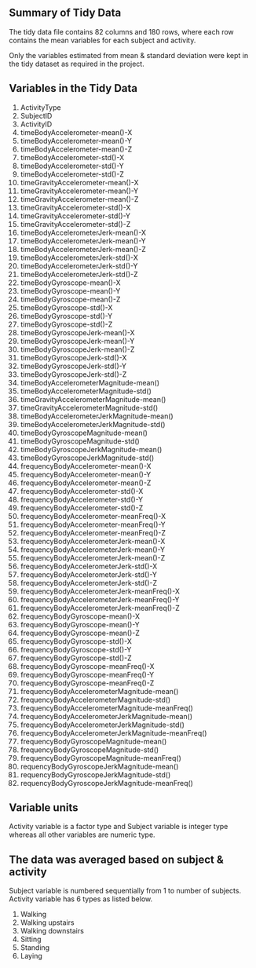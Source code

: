 Summary of Tidy Data
--------------------

The tidy data file contains 82 columns and 180 rows, where each row
contains the mean variables for each subject and activity.

Only the variables estimated from mean & standard deviation were kept in
the tidy dataset as required in the project.

Variables in the Tidy Data
--------------------------

1.  ActivityType  
2.  SubjectID  
3.  ActivityID  
4.  timeBodyAccelerometer-mean()-X  
5.  timeBodyAccelerometer-mean()-Y  
6.  timeBodyAccelerometer-mean()-Z  
7.  timeBodyAccelerometer-std()-X  
8.  timeBodyAccelerometer-std()-Y  
9.  timeBodyAccelerometer-std()-Z  
10. timeGravityAccelerometer-mean()-X  
11. timeGravityAccelerometer-mean()-Y  
12. timeGravityAccelerometer-mean()-Z  
13. timeGravityAccelerometer-std()-X  
14. timeGravityAccelerometer-std()-Y  
15. timeGravityAccelerometer-std()-Z  
16. timeBodyAccelerometerJerk-mean()-X  
17. timeBodyAccelerometerJerk-mean()-Y  
18. timeBodyAccelerometerJerk-mean()-Z  
19. timeBodyAccelerometerJerk-std()-X  
20. timeBodyAccelerometerJerk-std()-Y  
21. timeBodyAccelerometerJerk-std()-Z  
22. timeBodyGyroscope-mean()-X  
23. timeBodyGyroscope-mean()-Y  
24. timeBodyGyroscope-mean()-Z  
25. timeBodyGyroscope-std()-X  
26. timeBodyGyroscope-std()-Y  
27. timeBodyGyroscope-std()-Z  
28. timeBodyGyroscopeJerk-mean()-X  
29. timeBodyGyroscopeJerk-mean()-Y  
30. timeBodyGyroscopeJerk-mean()-Z  
31. timeBodyGyroscopeJerk-std()-X  
32. timeBodyGyroscopeJerk-std()-Y  
33. timeBodyGyroscopeJerk-std()-Z  
34. timeBodyAccelerometerMagnitude-mean()  
35. timeBodyAccelerometerMagnitude-std()  
36. timeGravityAccelerometerMagnitude-mean()  
37. timeGravityAccelerometerMagnitude-std()  
38. timeBodyAccelerometerJerkMagnitude-mean()  
39. timeBodyAccelerometerJerkMagnitude-std()  
40. timeBodyGyroscopeMagnitude-mean()  
41. timeBodyGyroscopeMagnitude-std()  
42. timeBodyGyroscopeJerkMagnitude-mean()  
43. timeBodyGyroscopeJerkMagnitude-std()  
44. frequencyBodyAccelerometer-mean()-X  
45. frequencyBodyAccelerometer-mean()-Y  
46. frequencyBodyAccelerometer-mean()-Z  
47. frequencyBodyAccelerometer-std()-X  
48. frequencyBodyAccelerometer-std()-Y  
49. frequencyBodyAccelerometer-std()-Z  
50. frequencyBodyAccelerometer-meanFreq()-X  
51. frequencyBodyAccelerometer-meanFreq()-Y  
52. frequencyBodyAccelerometer-meanFreq()-Z  
53. frequencyBodyAccelerometerJerk-mean()-X  
54. frequencyBodyAccelerometerJerk-mean()-Y  
55. frequencyBodyAccelerometerJerk-mean()-Z  
56. frequencyBodyAccelerometerJerk-std()-X  
57. frequencyBodyAccelerometerJerk-std()-Y  
58. frequencyBodyAccelerometerJerk-std()-Z  
59. frequencyBodyAccelerometerJerk-meanFreq()-X  
60. frequencyBodyAccelerometerJerk-meanFreq()-Y  
61. frequencyBodyAccelerometerJerk-meanFreq()-Z  
62. frequencyBodyGyroscope-mean()-X  
63. frequencyBodyGyroscope-mean()-Y  
64. frequencyBodyGyroscope-mean()-Z  
65. frequencyBodyGyroscope-std()-X  
66. frequencyBodyGyroscope-std()-Y  
67. frequencyBodyGyroscope-std()-Z  
68. frequencyBodyGyroscope-meanFreq()-X  
69. frequencyBodyGyroscope-meanFreq()-Y  
70. frequencyBodyGyroscope-meanFreq()-Z  
71. frequencyBodyAccelerometerMagnitude-mean()  
72. frequencyBodyAccelerometerMagnitude-std()  
73. frequencyBodyAccelerometerMagnitude-meanFreq()  
74. frequencyBodyAccelerometerJerkMagnitude-mean()  
75. frequencyBodyAccelerometerJerkMagnitude-std()  
76. frequencyBodyAccelerometerJerkMagnitude-meanFreq()
77. frequencyBodyGyroscopeMagnitude-mean()  
78. frequencyBodyGyroscopeMagnitude-std()  
79. frequencyBodyGyroscopeMagnitude-meanFreq()  
80. requencyBodyGyroscopeJerkMagnitude-mean()  
81. requencyBodyGyroscopeJerkMagnitude-std()  
82. requencyBodyGyroscopeJerkMagnitude-meanFreq()

Variable units
--------------

Activity variable is a factor type and Subject variable is integer type
whereas all other variables are numeric type.

The data was averaged based on subject & activity
-------------------------------------------------

Subject variable is numbered sequentially from 1 to number of subjects.
Activity variable has 6 types as listed below.

1.  Walking
2.  Walking upstairs
3.  Walking downstairs
4.  Sitting
5.  Standing
6.  Laying
